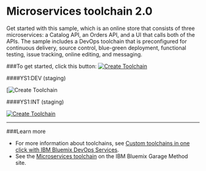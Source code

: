 # Microservices toolchain 2.0

Get started with this sample, which is an online store that consists of three microservices: a Catalog API, an Orders API, and a UI that calls both of the APIs. The sample includes a DevOps toolchain that is preconfigured for continuous delivery, source control, blue-green deployment, functional testing, issue tracking, online editing, and messaging. 

###To get started, click this button:
[![Create Toolchain](https://console.ng.bluemix.net/devops/graphics/create_toolchain_button.png)](https://console.ng.bluemix.net/devops/setup/deploy/?repository=https://github.com/open-toolchain/microservices-toolchain)
 
####YS1:DEV (staging)
 
[![Create Toolchain](https://dev-console.stage1.ng.bluemix.net/devops/setup/deploy?repository=https://github.com/open-toolchain/microservices-toolchain)
 
####YS1:INT (staging)
  
[![Create Toolchain](https://console.stage1.ng.bluemix.net/devops/graphics/create_toolchain_button.png)](https://console.stage1.ng.bluemix.net/devops/setup/deploy?repository=https://github.com/open-toolchain/microservices-toolchain)

---
###Learn more

* For more information about toolchains, see [Custom toolchains in one click with IBM Bluemix DevOps Services](https://developer.ibm.com/devops-services/2016/06/16/open-toolchain-with-ibm-bluemix-devops-services/).
* See the [Microservices toolchain](https://www.ibm.com/devops/method/toolchains/microservices_toolchain) on the IBM Bluemix Garage Method site.
